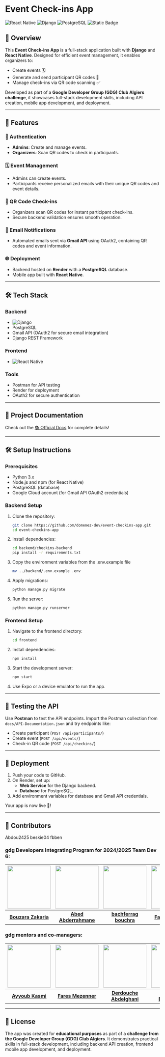 # Event Check-ins App

![React Native](https://img.shields.io/badge/Frontend-React%20Native-blue?style=flat-square&logo=react) ![Django](https://img.shields.io/badge/Backend-Django-green?style=flat-square&logo=django) ![PostgreSQL](https://img.shields.io/badge/Database-PostgreSQL-blue?style=flat-square&logo=postgresql) ![Static Badge](https://img.shields.io/badge/Status-uncomplete-red?style=flat-square)

## 🚀 Overview

This **Event Check-ins App** is a full-stack application built with **Django** and **React Native**. Designed for efficient event management, it enables organizers to:

- Create events 🗓️
- Generate and send participant QR codes 📧
- Manage check-ins via QR code scanning ✅

Developed as part of a **Google Developer Group (GDG) Club Algiers challenge**, it showcases full-stack development skills, including API creation, mobile app development, and deployment.

---

## 🎯 Features

### 🔐 Authentication
- **Admins**: Create and manage events.
- **Organizers**: Scan QR codes to check in participants.

### 🗓️ Event Management
- Admins can create events.
- Participants receive personalized emails with their unique QR codes and event details.

### 📲 QR Code Check-ins
- Organizers scan QR codes for instant participant check-ins.
- Secure backend validation ensures smooth operation.

### 📧 Email Notifications
- Automated emails sent via **Gmail API** using OAuth2, containing QR codes and event information.

### 🌐 Deployment
- Backend hosted on **Render** with a **PostgreSQL** database.
- Mobile app built with **React Native**.

---

## 🛠️ Tech Stack

### **Backend**
- ![Django](https://img.shields.io/badge/-Django-092E20?style=flat-square&logo=django&logoColor=white)
- PostgreSQL
- Gmail API (OAuth2 for secure email integration)
- Django REST Framework

### **Frontend**
- ![React Native](https://img.shields.io/badge/-React%20Native-61DAFB?style=flat-square&logo=react&logoColor=black)

### **Tools**
- Postman for API testing
- Render for deployment
- OAuth2 for secure authentication

---

## 📂 Project Documentation

Check out the [📚 Official Docs](https://domenez-dev.gitbook.io/event-checkins-app) for complete details!

---

## 🛠️ Setup Instructions

### Prerequisites
- Python 3.x
- Node.js and npm (for React Native)
- PostgreSQL (database)
- Google Cloud account (for Gmail API OAuth2 credentials)

### Backend Setup

1. Clone the repository:
    ```bash
    git clone https://github.com/domenez-dev/event-checkins-app.git
    cd event-checkins-app
    ```

2. Install dependencies:
    ```bash
    cd backend/checkins-backend
    pip install -r requirements.txt
    ```

3. Copy the environment variables from the .env.example file
    ```bash
    mv ../backend/.env.example .env
    ```

4. Apply migrations:
    ```bash
    python manage.py migrate
    ```

5. Run the server:
    ```bash
    python manage.py runserver
    ```

### Frontend Setup

1. Navigate to the frontend directory:
    ```bash
    cd frontend
    ```

2. Install dependencies:
    ```bash
    npm install
    ```

3. Start the development server:
    ```bash
    npm start
    ```

4. Use Expo or a device emulator to run the app.

---

## 🧪 Testing the API

Use **Postman** to test the API endpoints. Import the Postman collection from `docs/API-Documentation.json` and try endpoints like:

- Create participant (`POST /api/participants/`)
- Create event (`POST /api/events/`)
- Check-in QR code (`POST /api/checkins/`)

---

## 🚀 Deployment

1. Push your code to GitHub.
2. On Render, set up:
    - **Web Service** for the Django backend.
    - **Database** for PostgreSQL.
3. Add environment variables for database and Gmail API credentials.

Your app is now live 🎉!

---

## 👥 Contributors
Abdou2425
beskie04
fbben

### gdg Developers Integrating Program for 2024/2025 Team Dev 6:

|<img src="https://avatars.githubusercontent.com/domenez-dev" width="140">|<img src="https://avatars.githubusercontent.com/Abdou2425" width="140">|<img src="https://avatars.githubusercontent.com/beskie04" width="140">|<img src="https://avatars.githubusercontent.com/fbben" width="140">
|:---------------------------------------------------:|:---------------------------------------------------:|:---------------------------------------------------:|:---------------------------------------------------:|
| [**Bouzara Zakaria**](https://github.com/domenez-dev) | [**Abed Abderrahmane**](https://github.com/Abdou2425) | [**bachferrag bouchra**](https://github.com/beskie04) | [**Fares Benziada**](https://github.com/fbben) |

### gdg mentors and co-managers:


|<img src="https://avatars.githubusercontent.com/Ayyoub-Kasmi" width="140">|<img src="https://avatars.githubusercontent.com/FaresMezenner" width="140">|<img src="https://avatars.githubusercontent.com/Ninou01" width="140">|<img src="https://avatars.githubusercontent.com/zcybrgd" width="140">|<img src="https://avatars.githubusercontent.com/ar-ilyes" width="140">|<img src="https://avatars.githubusercontent.com/NaDdjg" width="140">|
|:---------------------------------------------------:|:---------------------------------------------------:|:---------------------------------------------------:|:---------------------------------------------------:|:---------------------------------------------------:|:---------------------------------------------------:|
| [**Ayyoub Kasmi**](https://github.com/Ayyoub-Kasmi) | [**Fares Mezenner**](https://github.com/FaresMezenner) | [**Derdouche Abdelghani**](https://github.com/Ninou01) | [**Zaïneb Boukhetala:**](https://github.com/zcybrgd) | [**ar-ilyes:**](https://github.com/ar-ilyes) | [**Nada Djedjig:**](https://github.com/NaDdjg) |

---

## 📜 License

The app was created for **educational purposes** as part of a **challenge from the Google Developer Group (GDG) Club Algiers**. It demonstrates practical skills in full-stack development, including backend API creation, frontend mobile app development, and deployment.
